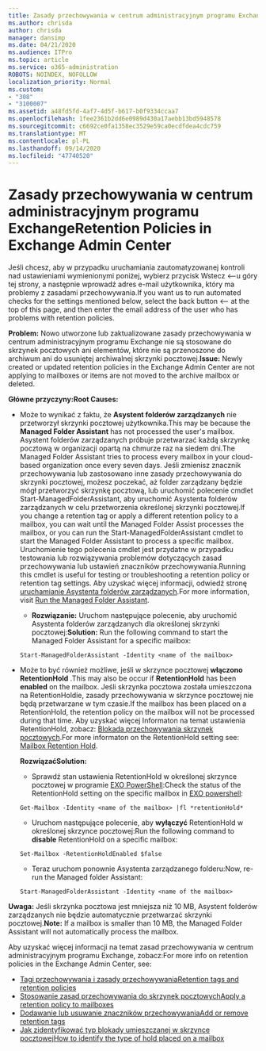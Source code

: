 ```yaml
---
title: Zasady przechowywania w centrum administracyjnym programu Exchange nie działają
ms.author: chrisda
author: chrisda
manager: dansimp
ms.date: 04/21/2020
ms.audience: ITPro
ms.topic: article
ms.service: o365-administration
ROBOTS: NOINDEX, NOFOLLOW
localization_priority: Normal
ms.custom:
- "308"
- "3100007"
ms.assetid: a48fd5fd-4af7-4d5f-b617-b0f9334ccaa7
ms.openlocfilehash: 1fee2361b2dd6e0989d430a17aebb13bd5948578
ms.sourcegitcommit: c6692ce0fa1358ec3529e59ca0ecdfdea4cdc759
ms.translationtype: MT
ms.contentlocale: pl-PL
ms.lasthandoff: 09/14/2020
ms.locfileid: "47740520"
---
```

# <a name="retention-policies-in-exchange-admin-center"></a><span data-ttu-id="88f72-102">Zasady przechowywania w centrum administracyjnym programu Exchange</span><span class="sxs-lookup"><span data-stu-id="88f72-102">Retention Policies in Exchange Admin Center</span></span>

<span data-ttu-id="88f72-103">Jeśli chcesz, aby w przypadku uruchamiania zautomatyzowanej kontroli nad ustawieniami wymienionymi poniżej, wybierz przycisk Wstecz <--u góry tej strony, a następnie wprowadź adres e-mail użytkownika, który ma problemy z zasadami przechowywania.</span><span class="sxs-lookup"><span data-stu-id="88f72-103">If you want us to run automated checks for the settings mentioned below, select the back button <-- at the top of this page, and then enter the email address of the user who has problems with retention policies.</span></span>

 <span data-ttu-id="88f72-104">**Problem:** Nowo utworzone lub zaktualizowane zasady przechowywania w centrum administracyjnym programu Exchange nie są stosowane do skrzynek pocztowych ani elementów, które nie są przenoszone do archiwum ani do usuniętej archiwalnej skrzynki pocztowej.</span><span class="sxs-lookup"><span data-stu-id="88f72-104">**Issue:** Newly created or updated retention policies in the Exchange Admin Center are not applying to mailboxes or items are not moved to the archive mailbox or deleted.</span></span> 
  
 <span data-ttu-id="88f72-105">**Główne przyczyny:**</span><span class="sxs-lookup"><span data-stu-id="88f72-105">**Root Causes:**</span></span>
  
- <span data-ttu-id="88f72-106">Może to wynikać z faktu, że **Asystent folderów zarządzanych** nie przetworzył skrzynki pocztowej użytkownika.</span><span class="sxs-lookup"><span data-stu-id="88f72-106">This may be because the **Managed Folder Assistant** has not processed the user's mailbox.</span></span> <span data-ttu-id="88f72-107">Asystent folderów zarządzanych próbuje przetwarzać każdą skrzynkę pocztową w organizacji opartą na chmurze raz na siedem dni.</span><span class="sxs-lookup"><span data-stu-id="88f72-107">The Managed Folder Assistant tries to process every mailbox in your cloud-based organization once every seven days.</span></span> <span data-ttu-id="88f72-108">Jeśli zmienisz znacznik przechowywania lub zastosowano inne zasady przechowywania do skrzynki pocztowej, możesz poczekać, aż folder zarządzany będzie mógł przetworzyć skrzynkę pocztową, lub uruchomić polecenie cmdlet Start-ManagedFolderAssistant, aby uruchomić Asystenta folderów zarządzanych w celu przetworzenia określonej skrzynki pocztowej.</span><span class="sxs-lookup"><span data-stu-id="88f72-108">If you change a retention tag or apply a different retention policy to a mailbox, you can wait until the Managed Folder Assist processes the mailbox, or you can run the Start-ManagedFolderAssistant cmdlet to start the Managed Folder Assistant to process a specific mailbox.</span></span> <span data-ttu-id="88f72-109">Uruchomienie tego polecenia cmdlet jest przydatne w przypadku testowania lub rozwiązywania problemów dotyczących zasad przechowywania lub ustawień znaczników przechowywania.</span><span class="sxs-lookup"><span data-stu-id="88f72-109">Running this cmdlet is useful for testing or troubleshooting a retention policy or retention tag settings.</span></span> <span data-ttu-id="88f72-110">Aby uzyskać więcej informacji, odwiedź stronę [uruchamianie Asystenta folderów zarządzanych](https://msdn.microsoft.com/library/gg271153%28v=exchsrvcs.149%29.aspx#managedfolderassist).</span><span class="sxs-lookup"><span data-stu-id="88f72-110">For more information, visit [Run the Managed Folder Assistant](https://msdn.microsoft.com/library/gg271153%28v=exchsrvcs.149%29.aspx#managedfolderassist).</span></span>
    
  - <span data-ttu-id="88f72-111">**Rozwiązanie:** Uruchom następujące polecenie, aby uruchomić Asystenta folderów zarządzanych dla określonej skrzynki pocztowej:</span><span class="sxs-lookup"><span data-stu-id="88f72-111">**Solution:** Run the following command to start the Managed Folder Assistant for a specific mailbox:</span></span>
    
  ```
  Start-ManagedFolderAssistant -Identity <name of the mailbox>
  ```

- <span data-ttu-id="88f72-112">Może to być również możliwe, jeśli w skrzynce pocztowej **włączono** **RetentionHold** .</span><span class="sxs-lookup"><span data-stu-id="88f72-112">This may also be occur if **RetentionHold** has been **enabled** on the mailbox.</span></span> <span data-ttu-id="88f72-113">Jeśli skrzynka pocztowa została umieszczona na RetentionHoldie, zasady przechowywania w skrzynce pocztowej nie będą przetwarzane w tym czasie.</span><span class="sxs-lookup"><span data-stu-id="88f72-113">If the mailbox has been placed on a RetentionHold, the retention policy on the mailbox will not be processed during that time.</span></span> <span data-ttu-id="88f72-114">Aby uzyskać więcej Informaton na temat ustawienia RetentionHold, zobacz: [Blokada przechowywania skrzynek pocztowych](https://docs.microsoft.com/exchange/security-and-compliance/messaging-records-management/mailbox-retention-hold).</span><span class="sxs-lookup"><span data-stu-id="88f72-114">For more informaton on the RetentionHold setting see: [Mailbox Retention Hold](https://docs.microsoft.com/exchange/security-and-compliance/messaging-records-management/mailbox-retention-hold).</span></span>
    
    <span data-ttu-id="88f72-115">**Rozwiązać**</span><span class="sxs-lookup"><span data-stu-id="88f72-115">**Solution:**</span></span>
    
  - <span data-ttu-id="88f72-116">Sprawdź stan ustawienia RetentionHold w określonej skrzynce pocztowej w programie [EXO PowerShell](https://docs.microsoft.com/powershell/exchange/exchange-online/connect-to-exchange-online-powershell/connect-to-exchange-online-powershell?view=exchange-ps):</span><span class="sxs-lookup"><span data-stu-id="88f72-116">Check the status of the RetentionHold setting on the specific mailbox in [EXO powershell](https://docs.microsoft.com/powershell/exchange/exchange-online/connect-to-exchange-online-powershell/connect-to-exchange-online-powershell?view=exchange-ps):</span></span>
    
  ```
  Get-Mailbox -Identity <name of the mailbox> |fl *retentionHold*
  ```

  - <span data-ttu-id="88f72-117">Uruchom następujące polecenie, aby **wyłączyć** RetentionHold w określonej skrzynce pocztowej:</span><span class="sxs-lookup"><span data-stu-id="88f72-117">Run the following command to **disable** RetentionHold on a specific mailbox:</span></span>
    
  ```
  Set-Mailbox -RetentionHoldEnabled $false
  ```

  - <span data-ttu-id="88f72-118">Teraz uruchom ponownie Asystenta zarządzanego folderu:</span><span class="sxs-lookup"><span data-stu-id="88f72-118">Now, re-run the Managed folder Assistant:</span></span>
    
  ```
  Start-ManagedFolderAssistant -Identity <name of the mailbox>
  ```

 <span data-ttu-id="88f72-119">**Uwaga:** Jeśli skrzynka pocztowa jest mniejsza niż 10 MB, Asystent folderów zarządzanych nie będzie automatycznie przetwarzać skrzynki pocztowej.</span><span class="sxs-lookup"><span data-stu-id="88f72-119">**Note:** If a mailbox is smaller than 10 MB, the Managed Folder Assistant will not automatically process the mailbox.</span></span>
 
<span data-ttu-id="88f72-120">Aby uzyskać więcej informacji na temat zasad przechowywania w centrum administracyjnym programu Exchange, zobacz:</span><span class="sxs-lookup"><span data-stu-id="88f72-120">For more info on retention policies in the Exchange Admin Center, see:</span></span>
- [<span data-ttu-id="88f72-121">Tagi przechowywania i zasady przechowywania</span><span class="sxs-lookup"><span data-stu-id="88f72-121">Retention tags and retention policies</span></span>](https://docs.microsoft.com/exchange/security-and-compliance/messaging-records-management/retention-tags-and-policies)
- [<span data-ttu-id="88f72-122">Stosowanie zasad przechowywania do skrzynek pocztowych</span><span class="sxs-lookup"><span data-stu-id="88f72-122">Apply a retention policy to mailboxes</span></span>](https://docs.microsoft.com/exchange/security-and-compliance/messaging-records-management/apply-retention-policy)
- [<span data-ttu-id="88f72-123">Dodawanie lub usuwanie znaczników przechowywania</span><span class="sxs-lookup"><span data-stu-id="88f72-123">Add or remove retention tags</span></span>](https://docs.microsoft.com/exchange/security-and-compliance/messaging-records-management/add-or-remove-retention-tags)
- [<span data-ttu-id="88f72-124">Jak zidentyfikować typ blokady umieszczanej w skrzynce pocztowej</span><span class="sxs-lookup"><span data-stu-id="88f72-124">How to identify the type of hold placed on a mailbox</span></span>](https://docs.microsoft.com/microsoft-365/compliance/identify-a-hold-on-an-exchange-online-mailbox)
